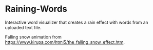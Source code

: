 # Raining-Words
Interactive word visualizer that creates a rain effect with words from an uploaded text file. 

Falling snow animation from https://www.kirupa.com/html5/the_falling_snow_effect.htm. 
